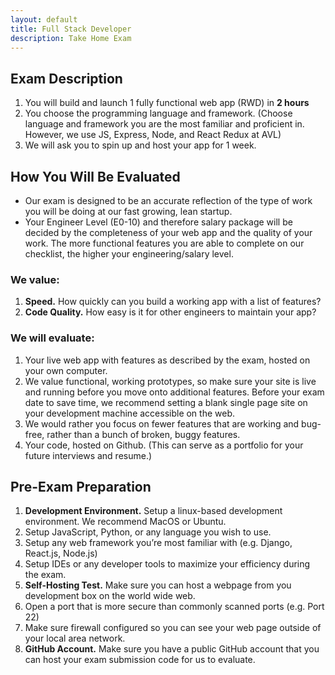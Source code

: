 ```yaml
---
layout: default
title: Full Stack Developer
description: Take Home Exam
---
```


## Exam Description
1. You will build and launch 1 fully functional web app (RWD) in **2 hours**
1. You choose the programming language and framework. (Choose language and framework you are the most familiar and proficient in. However, we use JS, Express, Node, and React Redux at AVL)
1. We will ask you to spin up and host your app for 1 week.

## How You Will Be Evaluated
* Our exam is designed to be an accurate reflection of the type of work you will be doing at our fast growing, lean startup. 
* Your Engineer Level (E0-10) and therefore salary package will be decided by the completeness of your web app and the quality of your work. The more functional features you are able to complete on our checklist, the higher your engineering/salary level.

### We value:
1. **Speed.** How quickly can you build a working app with a list of features?
1. **Code Quality.** How easy is it for other engineers to maintain your app?

### We will evaluate:
1. Your live web app with features as described by the exam, hosted on your own computer.
  1. We value functional, working prototypes, so make sure your site is live and running before you move onto additional features. Before your exam date to save time, we recommend setting a blank single page site on your development machine accessible on the web.
  1. We would rather you focus on fewer features that are working and bug-free, rather than a bunch of broken, buggy features.
1. Your code, hosted on Github. (This can serve as a portfolio for your future interviews and resume.)

## Pre-Exam Preparation
1. **Development Environment.** Setup a linux-based development environment. We recommend MacOS or Ubuntu.
  1. Setup JavaScript, Python, or any language you wish to use.
  1. Setup any web framework you’re most familiar with (e.g. Django, React.js, Node.js)
  1. Setup IDEs or any developer tools to maximize your efficiency during the exam.
1. **Self-Hosting Test.** Make sure you can host a webpage from you development box on the world wide web.
  1. Open a port that is more secure than commonly scanned ports (e.g. Port 22)
  1. Make sure firewall configured so you can see your web page outside of your local area network.
1. **GitHub Account.** Make sure you have a public GitHub account that you can host your exam submission code for us to evaluate.